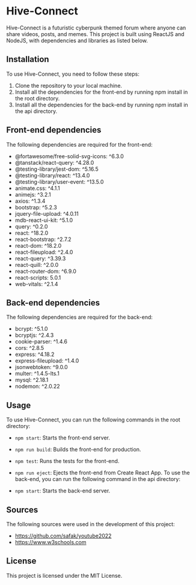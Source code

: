 # Hive-Connect
Hive-Connect is a futuristic cyberpunk themed forum where anyone can share videos, posts, and memes. This project is built using ReactJS and NodeJS, with dependencies and libraries as listed below.

## Installation
To use Hive-Connect, you need to follow these steps:

1. Clone the repository to your local machine.
2. Install all the dependencies for the front-end by running npm install in the root directory.
3. Install all the dependencies for the back-end by running npm install in the api directory.

## Front-end dependencies
The following dependencies are required for the front-end:

- @fortawesome/free-solid-svg-icons: ^6.3.0
- @tanstack/react-query: ^4.28.0
- @testing-library/jest-dom: ^5.16.5
- @testing-library/react: ^13.4.0
- @testing-library/user-event: ^13.5.0
- animate.css: ^4.1.1
- animejs: ^3.2.1
- axios: ^1.3.4
- bootstrap: ^5.2.3
- jquery-file-upload: ^4.0.11
- mdb-react-ui-kit: ^5.1.0
- query: ^0.2.0
- react: ^18.2.0
- react-bootstrap: ^2.7.2
- react-dom: ^18.2.0
- react-fileupload: ^2.4.0
- react-query: ^3.39.3
- react-quill: ^2.0.0
- react-router-dom: ^6.9.0
- react-scripts: 5.0.1
- web-vitals: ^2.1.4

## Back-end dependencies
The following dependencies are required for the back-end:

- bcrypt: ^5.1.0
- bcryptjs: ^2.4.3
- cookie-parser: ^1.4.6
- cors: ^2.8.5
- express: ^4.18.2
- express-fileupload: ^1.4.0
- jsonwebtoken: ^9.0.0
- multer: ^1.4.5-lts.1
- mysql: ^2.18.1
- nodemon: ^2.0.22

## Usage
To use Hive-Connect, you can run the following commands in the root directory:

- `npm start`: Starts the front-end server.
- `npm run build`: Builds the front-end for production.
- `npm test`: Runs the tests for the front-end.
- `npm run eject`: Ejects the front-end from Create React App.
To use the back-end, you can run the following command in the api directory:

- `npm start`: Starts the back-end server.

## Sources
The following sources were used in the development of this project:

- https://github.com/safak/youtube2022
- https://www.w3schools.com

## License
This project is licensed under the MIT License.